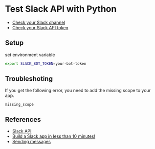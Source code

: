 # Test Slack API with Python

- [Check your Slack channel](https://app.slack.com/client)
- [Check your Slack API token](https://api.slack.com/apps)

## Setup

set environment variable
```bash
export SLACK_BOT_TOKEN=your-bot-token
```

## Troubleshoting

If you get the following error, you need to add the missing scope to your app.

```
missing_scope
```

## References
- [Slack API](https://api.slack.com/)
- [Build a Slack app in less than 10 minutes!](https://github.com/slackapi/python-slack-sdk/tree/main/tutorial)
- [Sending messages](https://api.slack.com/messaging/sending)
